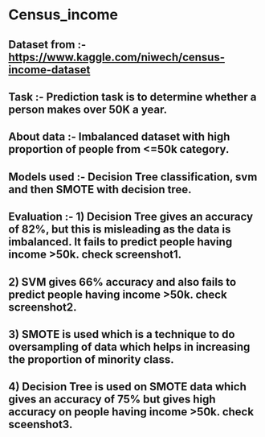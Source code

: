 # Census_income
    
## Dataset from :- https://www.kaggle.com/niwech/census-income-dataset
## Task :- Prediction task is to determine whether a person makes over 50K a year.
## About data :- Imbalanced dataset with high proportion of people from <=50k category.
## Models used :- Decision Tree classification, svm and then SMOTE with decision tree.
## Evaluation :- 1) Decision Tree gives an accuracy of 82%, but this is misleading as the data is imbalanced. It fails to predict people having income >50k. check screenshot1.
##               2) SVM gives 66% accuracy and also fails to predict people having income >50k. check screenshot2.
##               3) SMOTE is used which is a technique to do oversampling of data which helps in increasing the proportion of minority class.
##               4) Decision Tree is used on SMOTE data which gives an accuracy of 75% but gives high accuracy on people having income >50k. check sceenshot3.
 

